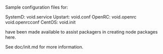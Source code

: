 Sample configuration files for:

SystemD: void.service
Upstart: void.conf
OpenRC:  void.openrc
         void.openrcconf
CentOS:  void.init

have been made available to assist packagers in creating node packages here.

See doc/init.md for more information.
